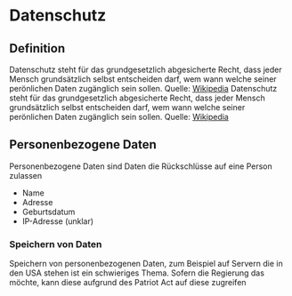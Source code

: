 # Datenschutz

## Definition
Datenschutz steht für das grundgesetzlich abgesicherte Recht, dass jeder Mensch grundsätzlich selbst entscheiden darf, wem wann welche seiner perönlichen Daten zugänglich sein sollen. Quelle: [Wikipedia](https://de.wikipedia.org/wiki/Datenschutz)
Datenschutz steht für das grundgesetzlich abgesicherte Recht, dass jeder Mensch grundsätzlich selbst entscheiden darf, wem wann welche seiner perönlichen Daten zugänglich sein sollen. Quelle: [Wikipedia](https://de.wikipedia.org/wiki/Datenschutz)

## Personenbezogene Daten
Personenbezogene Daten sind Daten die Rückschlüsse auf eine Person zulassen

- Name
- Adresse
- Geburtsdatum
- IP-Adresse (unklar)

### Speichern von Daten
Speichern von personenbezogenen Daten, zum Beispiel auf Servern die in den USA stehen ist ein schwieriges Thema. Sofern die Regierung das möchte, kann diese aufgrund des Patriot Act auf diese zugreifen
